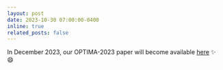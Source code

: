 ```yaml
---
layout: post
date: 2023-10-30 07:00:00-0400
inline: true
related_posts: false
---
```


In December 2023, our OPTIMA-2023 paper will become available [here](https://link.springer.com/book/9783031487507) :sparkles: :smile:
